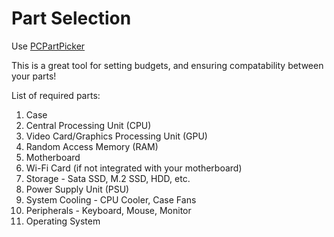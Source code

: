 # Part Selection

Use [PCPartPicker](https://pcpartpicker.com/)

This is a great tool for setting budgets, and ensuring compatability between your parts!

List of required parts:

1. Case
2. Central Processing Unit (CPU)
3. Video Card/Graphics Processing Unit (GPU)
4. Random Access Memory (RAM)
5. Motherboard
6. Wi-Fi Card (if not integrated with your motherboard)
7. Storage - Sata SSD, M.2 SSD, HDD, etc.
8. Power Supply Unit (PSU)
9. System Cooling - CPU Cooler, Case Fans
10. Peripherals - Keyboard, Mouse, Monitor
11. Operating System
